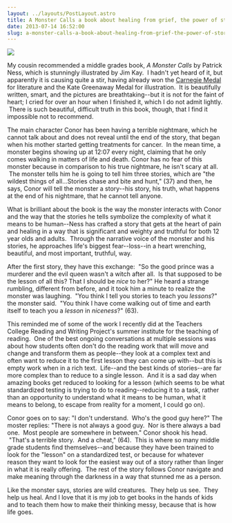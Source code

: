 ```yaml
---
layout: ../layouts/PostLayout.astro
title: A Monster Calls a book about healing from grief, the power of story &amp; some ruminations on the teaching of reading
date: 2013-07-14 16:52:00
slug: a-monster-calls-a-book-about-healing-from-grief-the-power-of-story-some-ruminations-on-the-teaching-of-reading
---
```


[![](http://upload.wikimedia.org/wikipedia/en/thumb/a/aa/A_Monster_Calls.jpg/220px-A_Monster_Calls.jpg)](http://upload.wikimedia.org/wikipedia/en/thumb/a/aa/A_Monster_Calls.jpg/220px-A_Monster_Calls.jpg)

My cousin recommended a middle grades book, *A Monster Calls* by Patrick Ness, which is stunningly illustrated by Jim Kay.  I hadn't yet heard of it, but apparently it is causing quite a stir, having already won the [Carnegie Medal](http://www.carnegiegreenaway.org.uk/home/index.php) for literature and the Kate Greenaway Medal for illustration.  It is beautifully written, smart, and the pictures are breathtaking--but it is not for the faint of heart; I cried for over an hour when I finished it, which I do not admit lightly.  There is such beautiful, difficult truth in this book, though, that I find it impossible not to recommend.

The main character Conor has been having a terrible nightmare, which he cannot talk about and does not reveal until the end of the story, that began when his mother started getting treatments for cancer.  In the mean time, a monster begins showing up at 12:07 every night, claiming that he only comes walking in matters of life and death. Conor has no fear of this monster because in comparison to his true nightmare, he isn't scary at all.  The monster tells him he is going to tell him three stories, which are "the wildest things of all...Stories chase and bite and hunt," (37) and then, he says, Conor will tell the monster a story--his story, his truth, what happens at the end of his nightmare, that he cannot tell anyone.

What is brilliant about the book is the way the monster interacts with Conor and the way that the stories he tells symbolize the complexity of what it means to be human--Ness has crafted a story that gets at the heart of pain and healing in a way that is significant and weighty and truthful for both 12 year olds and adults.  Through the narrative voice of the monster and his stories, he approaches life's biggest fear--loss--in a heart wrenching, beautiful, and most important, truthful, way.

After the first story, they have this exchange:  "So the good prince was a murderer and the evil queen wasn't a witch after all.  Is that supposed to be the lesson of all this? That I should be _nice_ to her?" He heard a strange rumbling, different from before, and it took him a minute to realize the monster was laughing.  "You think I tell you stories to teach you _lessons_?" the monster said.  "You think I have come walking out of time and earth itself to teach you a _lesson_ in _niceness_?" (63).

This reminded me of some of the work I recently did at the Teachers College Reading and Writing Project's summer institute for the teaching of reading.  One of the best ongoing conversations at multiple sessions was about how students often don't do the reading work that will move and change and transform them as people--they look at a complex text and often want to reduce it to the first lesson they can come up with--but this is empty work when in a rich text.  Life--and the best kinds of stories--are far more complex than to reduce to a single lesson.  And it is a sad day when amazing books get reduced to looking for a lesson (which seems to be what standardized testing is trying to do to reading--reducing it to a task, rather than an opportunity to understand what it means to be human, what it means to belong, to escape from reality for a moment, I could go on).

Conor goes on to say: "I don't understand.  Who's the good guy here?" The moster replies: "There is not always a good guy.  Nor is there always a bad one.  Most people are somewhere in between." Conor shook his head.  "That's a terrible story.  And a cheat," (64).  This is where so many middle grade students find themselves--and because they have been trained to look for the "lesson" on a standardized test, or because for whatever reason they want to look for the easiest way out of a story rather than linger in what it is really offering.  The rest of the story follows Conor navigate and make meaning through the darkness in a way that stunned me as a person.

Like the monster says, stories are wild creatures.  They help us see.  They help us heal. And I love that it is my job to get books in the hands of kids and to teach them how to make their thinking messy, because that is how life goes.

